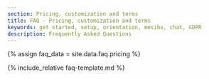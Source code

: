 ```yaml
---
section: Pricing, customization and terms
title: FAQ - Pricing, customization and terms
keywords: get started, setup, orientation, mesibo, chat, GDPR
description: Frequently Asked Questions
---
```

{% assign faq_data = site.data.faq.pricing %}

{% include_relative faq-template.md  %}
